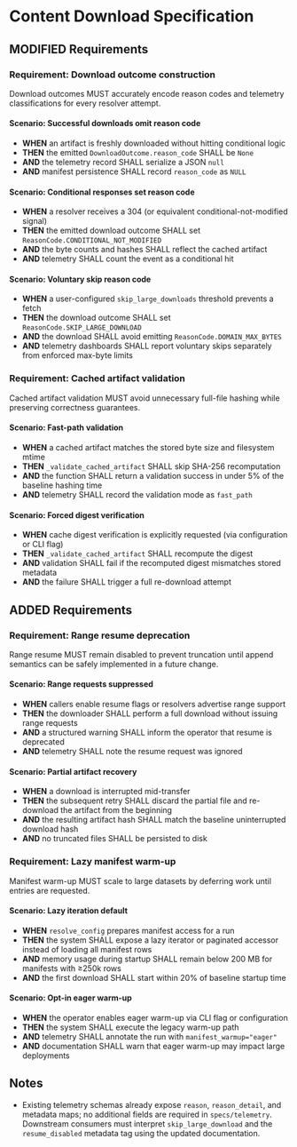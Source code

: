 # Content Download Specification

## MODIFIED Requirements

### Requirement: Download outcome construction
Download outcomes MUST accurately encode reason codes and telemetry classifications for every resolver attempt.

#### Scenario: Successful downloads omit reason code
- **WHEN** an artifact is freshly downloaded without hitting conditional logic
- **THEN** the emitted `DownloadOutcome.reason_code` SHALL be `None`
- **AND** the telemetry record SHALL serialize a JSON `null`
- **AND** manifest persistence SHALL record `reason_code` as `NULL`

#### Scenario: Conditional responses set reason code
- **WHEN** a resolver receives a 304 (or equivalent conditional-not-modified signal)
- **THEN** the emitted download outcome SHALL set `ReasonCode.CONDITIONAL_NOT_MODIFIED`
- **AND** the byte counts and hashes SHALL reflect the cached artifact
- **AND** telemetry SHALL count the event as a conditional hit

#### Scenario: Voluntary skip reason code
- **WHEN** a user-configured `skip_large_downloads` threshold prevents a fetch
- **THEN** the download outcome SHALL set `ReasonCode.SKIP_LARGE_DOWNLOAD`
- **AND** the download SHALL avoid emitting `ReasonCode.DOMAIN_MAX_BYTES`
- **AND** telemetry dashboards SHALL report voluntary skips separately from enforced max-byte limits

### Requirement: Cached artifact validation
Cached artifact validation MUST avoid unnecessary full-file hashing while preserving correctness guarantees.

#### Scenario: Fast-path validation
- **WHEN** a cached artifact matches the stored byte size and filesystem mtime
- **THEN** `_validate_cached_artifact` SHALL skip SHA-256 recomputation
- **AND** the function SHALL return a validation success in under 5% of the baseline hashing time
- **AND** telemetry SHALL record the validation mode as `fast_path`

#### Scenario: Forced digest verification
- **WHEN** cache digest verification is explicitly requested (via configuration or CLI flag)
- **THEN** `_validate_cached_artifact` SHALL recompute the digest
- **AND** validation SHALL fail if the recomputed digest mismatches stored metadata
- **AND** the failure SHALL trigger a full re-download attempt

## ADDED Requirements

### Requirement: Range resume deprecation
Range resume MUST remain disabled to prevent truncation until append semantics can be safely implemented in a future change.

#### Scenario: Range requests suppressed
- **WHEN** callers enable resume flags or resolvers advertise range support
- **THEN** the downloader SHALL perform a full download without issuing range requests
- **AND** a structured warning SHALL inform the operator that resume is deprecated
- **AND** telemetry SHALL note the resume request was ignored

#### Scenario: Partial artifact recovery
- **WHEN** a download is interrupted mid-transfer
- **THEN** the subsequent retry SHALL discard the partial file and re-download the artifact from the beginning
- **AND** the resulting artifact hash SHALL match the baseline uninterrupted download hash
- **AND** no truncated files SHALL be persisted to disk

### Requirement: Lazy manifest warm-up
Manifest warm-up MUST scale to large datasets by deferring work until entries are requested.

#### Scenario: Lazy iteration default
- **WHEN** `resolve_config` prepares manifest access for a run
- **THEN** the system SHALL expose a lazy iterator or paginated accessor instead of loading all manifest rows
- **AND** memory usage during startup SHALL remain below 200 MB for manifests with ≥250k rows
- **AND** the first download SHALL start within 20% of baseline startup time

#### Scenario: Opt-in eager warm-up
- **WHEN** the operator enables eager warm-up via CLI flag or configuration
- **THEN** the system SHALL execute the legacy warm-up path
- **AND** telemetry SHALL annotate the run with `manifest_warmup="eager"`
- **AND** documentation SHALL warn that eager warm-up may impact large deployments

## Notes

- Existing telemetry schemas already expose `reason`, `reason_detail`, and metadata maps; no additional fields are required in `specs/telemetry`. Downstream consumers must interpret `skip_large_download` and the `resume_disabled` metadata tag using the updated documentation.
